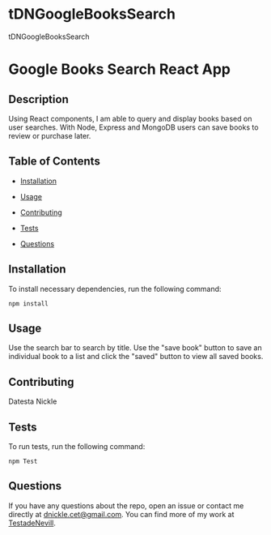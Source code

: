 # tDNGoogleBooksSearch

tDNGoogleBooksSearch

# Google Books Search React App

## Description

Using React components, I am able to query and display books based on user searches. With Node, Express and MongoDB users can save books to review or purchase later.

## Table of Contents

- [Installation](#installation)

- [Usage](#usage)

- [Contributing](#contributing)

- [Tests](#tests)

- [Questions](#questions)

## Installation

To install necessary dependencies, run the following command:

```
npm install
```

## Usage

Use the search bar to search by title. Use the "save book" button to save an individual book to a list and click the "saved" button to view all saved books.

## Contributing

Datesta Nickle

## Tests

To run tests, run the following command:

```
npm Test

```

## Questions

If you have any questions about the repo, open an issue or contact me directly at dnickle.cet@gmail.com. You can find more of my work at [TestadeNevill](https://github.com/TestadeNevill/).
